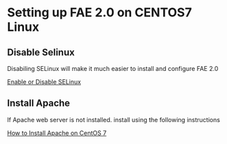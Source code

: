 # Setting up FAE 2.0 on CENTOS7 Linux

## Disable Selinux

Disabiling SELinux will make it much easier to install and configure FAE 2.0

[Enable or Disable SELinux](https://www.centos.org/docs/5/html/5.1/Deployment_Guide/sec-sel-enable-disable.html)

## Install Apache

If Apache web server is not installed. install using the following instructions

[How to Install Apache on CentOS 7](https://www.liquidweb.com/kb/how-to-install-apache-on-centos-7/)
